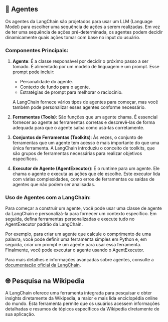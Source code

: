 ## 🤖 Agentes

Os agentes da LangChain são projetados para usar um LLM (Language Model) para escolher uma sequência de ações a serem realizadas. Em vez de ter uma sequência de ações pré-determinada, os agentes podem decidir dinamicamente quais ações tomar com base no input do usuário.

### Componentes Principais:

1. **Agente**: É a classe responsável por decidir o próximo passo a ser tomado. É alimentado por um modelo de linguagem e um prompt. Esse prompt pode incluir:

    - Personalidade do agente.
    - Contexto de fundo para o agente.
    - Estratégias de prompt para melhorar o raciocínio.

    A LangChain fornece vários tipos de agentes para começar, mas você também pode personalizar esses agentes conforme necessário.

2. **Ferramentas (Tools)**: São funções que um agente chama. É essencial fornecer ao agente as ferramentas corretas e descrevê-las de forma adequada para que o agente saiba como usá-las corretamente.

3. **Conjuntos de Ferramentas (Toolkits)**: Às vezes, o conjunto de ferramentas que um agente tem acesso é mais importante do que uma única ferramenta. A LangChain introduziu o conceito de toolkits, que são grupos de ferramentas necessárias para realizar objetivos específicos.

4. **Executor de Agente (AgentExecutor)**: É o runtime para um agente. Ele chama o agente e executa as ações que ele escolhe. Este executor lida com várias complexidades, como erros de ferramentas ou saídas de agentes que não podem ser analisadas.

### Uso de Agentes com a LangChain:

Para começar a construir um agente, você pode usar uma classe de agente da LangChain e personalizá-la para fornecer um contexto específico. Em seguida, defina ferramentas personalizadas e execute tudo no AgentExecutor padrão da LangChain.

Por exemplo, para criar um agente que calcule o comprimento de uma palavra, você pode definir uma ferramenta simples em Python e, em seguida, criar um prompt e um agente para usar essa ferramenta. Finalmente, você pode executar o agente usando o AgentExecutor.

Para mais detalhes e informações avançadas sobre agentes, consulte a [documentação oficial da LangChain](https://docs.langchain.com/docs/components/agents/).

## 🌐 Pesquisa na Wikipedia

A LangChain oferece uma ferramenta integrada para pesquisar e obter insights diretamente da Wikipedia, a maior e mais lida enciclopédia online do mundo. Esta ferramenta permite que os usuários acessem informações detalhadas e resumos de tópicos específicos da Wikipedia diretamente de sua aplicação.
